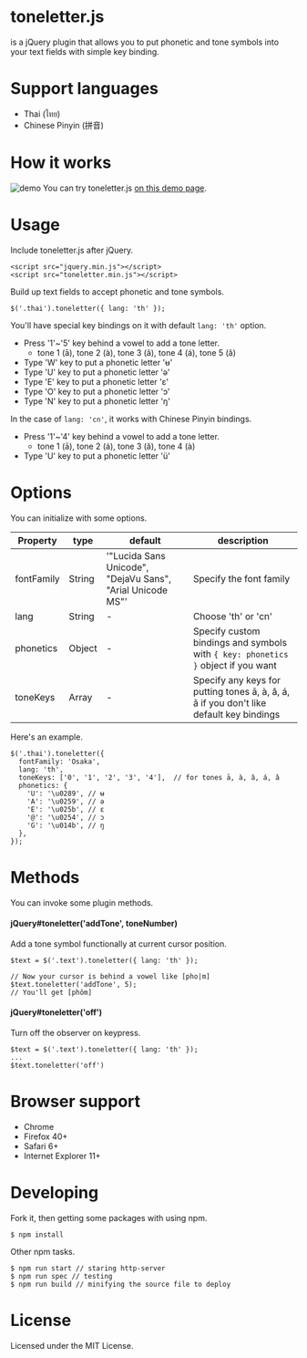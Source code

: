 # toneletter.js
is a jQuery plugin that allows you to put phonetic and tone symbols into your text fields with simple key binding.

# Support languages
* Thai (ไทย)
* Chinese Pinyin (拼音)

# How it works
![demo](https://raw.githubusercontent.com/wiki/itmammoth/toneletter/images/toneletter-demo.gif)
You can try toneletter.js [on this demo page](https://toneletter.herokuapp.com/try.html).

# Usage
Include toneletter.js after jQuery.
```
<script src="jquery.min.js"></script>
<script src="toneletter.min.js"></script>
```

Build up text fields to accept phonetic and tone symbols.
```
$('.thai').toneletter({ lang: 'th' });
```

You'll have special key bindings on it with default ```lang: 'th'``` option.
* Press '1'~'5' key behind a vowel to add a tone letter.
  * tone 1 (ā), tone 2 (à), tone 3 (â), tone 4 (á), tone 5 (ǎ)
* Type 'W' key to put a phonetic letter 'ʉ'
* Type 'U' key to put a phonetic letter 'ə'
* Type 'E' key to put a phonetic letter 'ɛ'
* Type 'O' key to put a phonetic letter 'ɔ'
* Type 'N' key to put a phonetic letter 'ŋ'

In the case of ```lang: 'cn'```,  it works with Chinese Pinyin bindings.
* Press '1'~'4' key behind a vowel to add a tone letter.
  * tone 1 (ā), tone 2 (á), tone 3 (ǎ), tone 4 (à)
* Type 'U' key to put a phonetic letter 'ü'

# Options
You can initialize with some options.

|Property|type|default|description|
|----------|-------|----------------------------------------------------------|-----------------------|
|fontFamily|String |'"Lucida Sans Unicode", "DejaVu Sans", "Arial Unicode MS"'|Specify the font family|
|lang      |String|-|Choose 'th' or 'cn'|
|phonetics |Object|-|Specify custom bindings and symbols with ```{ key: phonetics }``` object if you want|
|toneKeys  |Array<String>|-|Specify any keys for putting tones ā, à, â, á, ǎ if you don't like default key bindings|

Here's an example.
```
$('.thai').toneletter({
  fontFamily: 'Osaka',
  lang: 'th',
  toneKeys: ['0', '1', '2', '3', '4'],  // for tones ā, à, â, á, ǎ
  phonetics: {
    'U': '\u0289', // ʉ
    'A': '\u0259', // ə
    'E': '\u025b', // ɛ
    '@': '\u0254', // ɔ
    'G': '\u014b', // ŋ
  },
});
```

# Methods
You can invoke some plugin methods.

#### jQuery#toneletter('addTone', toneNumber)
Add a tone symbol functionally at current cursor position.
```
$text = $('.text').toneletter({ lang: 'th' });

// Now your cursor is behind a vowel like [pho|m]
$text.toneletter('addTone', 5);
// You'll get [phǒm]
```

#### jQuery#toneletter('off')
Turn off the observer on keypress.
```
$text = $('.text').toneletter({ lang: 'th' });
...
$text.toneletter('off')
```

# Browser support
* Chrome
* Firefox 40+
* Safari 6+
* Internet Explorer 11+

# Developing
Fork it, then getting some packages with using npm.
```
$ npm install
```
Other npm tasks.
```
$ npm run start // staring http-server
$ npm run spec // testing
$ npm run build // minifying the source file to deploy
```

# License
Licensed under the MIT License.
